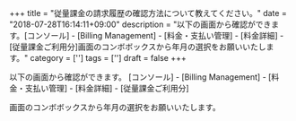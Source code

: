 +++
title = "従量課金の請求履歴の確認方法について教えてください。"
date = "2018-07-28T16:14:11+09:00"
description = "以下の画面から確認ができます。[コンソール] - [Billing Management] - [料金・支払い管理] - [料金詳細] - [従量課金ご利用分]画面のコンボボックスから年月の選択をお願いいたします。"
category = ['']
tags = ['']
draft = false
+++

以下の画面から確認ができます。
[コンソール] - [Billing Management] - [料金・支払い管理] - [料金詳細] - [従量課金ご利用分]

画面のコンボボックスから年月の選択をお願いいたします。
